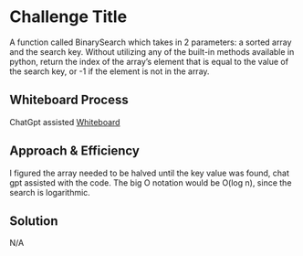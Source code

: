 # Challenge Title

 A function called BinarySearch which takes in 2 parameters: a sorted array and the search key. Without utilizing any of the built-in methods available in python, return the index of the array’s element that is equal to the value of the search key, or -1 if the element is not in the array.

## Whiteboard Process
ChatGpt assisted
[Whiteboard](array-binary-search.png)

## Approach & Efficiency
<!-- What approach did you take? Why? What is the Big O space/time for this approach? -->

I figured the array needed to be halved until the key value was found, chat gpt assisted with the code. The big O notation would be O(log n), since the search is logarithmic.

## Solution
<!-- Show how to run your code, and examples of it in action -->
N/A